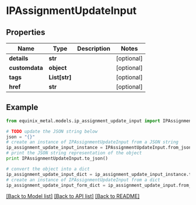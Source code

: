 # IPAssignmentUpdateInput


## Properties
Name | Type | Description | Notes
------------ | ------------- | ------------- | -------------
**details** | **str** |  | [optional] 
**customdata** | **object** |  | [optional] 
**tags** | **List[str]** |  | [optional] 
**href** | **str** |  | [optional] 

## Example

```python
from equinix_metal.models.ip_assignment_update_input import IPAssignmentUpdateInput

# TODO update the JSON string below
json = "{}"
# create an instance of IPAssignmentUpdateInput from a JSON string
ip_assignment_update_input_instance = IPAssignmentUpdateInput.from_json(json)
# print the JSON string representation of the object
print IPAssignmentUpdateInput.to_json()

# convert the object into a dict
ip_assignment_update_input_dict = ip_assignment_update_input_instance.to_dict()
# create an instance of IPAssignmentUpdateInput from a dict
ip_assignment_update_input_form_dict = ip_assignment_update_input.from_dict(ip_assignment_update_input_dict)
```
[[Back to Model list]](../README.md#documentation-for-models) [[Back to API list]](../README.md#documentation-for-api-endpoints) [[Back to README]](../README.md)


